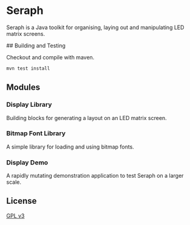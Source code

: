# Seraph

Seraph is a Java toolkit for organising, laying out and manipulating LED matrix screens.

## Building and Testing

Checkout and compile with maven.

```bash
mvn test install
```

## Modules

### Display Library

Building blocks for generating a layout on an LED matrix screen.

### Bitmap Font Library

A simple library for loading and using bitmap fonts.

### Display Demo

A rapidly mutating demonstration application to test Seraph on a larger scale.

## License

[GPL v3](https://github.com/melair/seraph/blob/master/LICENSE.md)
